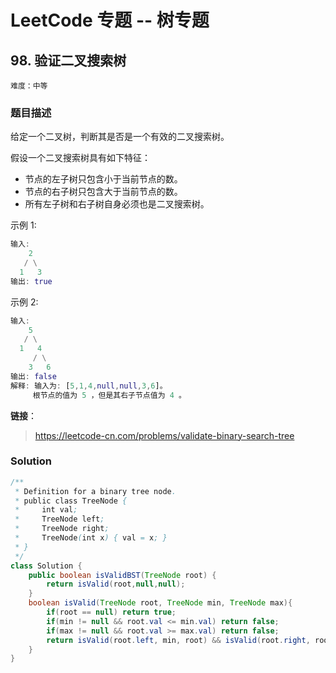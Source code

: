 # LeetCode 专题 -- 树专题

## 98. 验证二叉搜索树

`难度：中等`

### 题目描述

给定一个二叉树，判断其是否是一个有效的二叉搜索树。

假设一个二叉搜索树具有如下特征：

- 节点的左子树只包含小于当前节点的数。
- 节点的右子树只包含大于当前节点的数。
- 所有左子树和右子树自身必须也是二叉搜索树。

示例 1:

```matlab
输入:
    2
   / \
  1   3
输出: true
```

示例 2:

```matlab
输入:
    5
   / \
  1   4
     / \
    3   6
输出: false
解释: 输入为: [5,1,4,null,null,3,6]。
     根节点的值为 5 ，但是其右子节点值为 4 。
```

**链接**：
> <https://leetcode-cn.com/problems/validate-binary-search-tree>

### Solution


```java
/**
 * Definition for a binary tree node.
 * public class TreeNode {
 *     int val;
 *     TreeNode left;
 *     TreeNode right;
 *     TreeNode(int x) { val = x; }
 * }
 */
class Solution {
    public boolean isValidBST(TreeNode root) {
        return isValid(root,null,null);
    }
    boolean isValid(TreeNode root, TreeNode min, TreeNode max){
        if(root == null) return true;
        if(min != null && root.val <= min.val) return false;
        if(max != null && root.val >= max.val) return false;
        return isValid(root.left, min, root) && isValid(root.right, root, max);
    }
}
```
